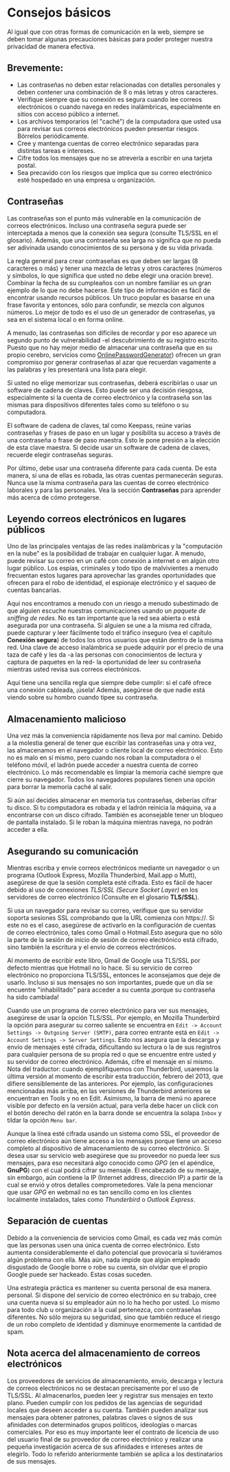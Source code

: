 Consejos básicos
================

Al igual que con otras formas de comunicación en la web, siempre se deben tomar algunas precauciones básicas para poder proteger nuestra privacidad de manera efectiva.

Brevemente:
-----------

 * Las contraseñas no deben estar relacionadas con detalles personales y deben contener una combinación de 8 o más letras y otros caracteres.
 * Verifique siempre que su conexión es segura cuando lee correos electrónicos o cuando navega en redes inalámbricas, especialmente en sitios con acceso público a internet.
 * Los archivos temporarios (el "caché") de la computadora que usted usa para revisar sus correos electrónicos pueden presentar riesgos. Bórrelos periódicamente.
 * Cree y mantenga cuentas de correo electrónico separadas para distintas tareas e intereses.
 * Cifre todos los mensajes que no se atrevería a escribir en una tarjeta postal.
 * Sea precavido con los riesgos que implica que su correo electrónico esté hospedado en una empresa u organización.

Contraseñas
-----------

Las contraseñas son el punto más vulnerable en la comunicación de correos electrónicos. Incluso una contraseña segura puede ser interceptada a menos que la conexión sea segura (consulte TLS/SSL en el glosario). Además, que una contraseña sea larga no significa que no pueda ser adivinada usando conocimientos de su persona y de su vida privada.

La regla general para crear contraseñas es que deben ser largas (8 caracteres o más) y tener una mezcla de letras y otros caracteres (números y símbolos, lo que significa que usted no debe elegir una oración breve). Combinar la fecha de su cumpleaños con un nombre familiar es un gran ejemplo de lo que no debe hacerse. Este tipo de información es fácil de encontrar usando recursos públicos. Un truco popular es basarse en una frase favorita y entonces, sólo para confundir, se mezcla con algunos números. Lo mejor de todo es el uso de un generador de contraseñas, ya sea en el sistema local o en forma online.

A menudo, las contraseñas son difíciles de recordar y por eso aparece un segundo punto de vulnerabilidad  -el descubrimiento de su registro escrito. Puesto que no hay mejor medio de almacenar una contraseña que en su propio cerebro, servicios como [OnlinePasswordGenerator](http://www.onlinepasswordgenerator.com/)) ofrecen un gran compromiso por generar contraseñas al azar que recuerdan vagamente a las palabras y les presentará una lista para elegir.

Si usted no elige memorizar sus contraseñas, deberá escribirlas o usar un software de cadena de claves. Esto puede ser una decisión riesgosa, especialmente si la cuenta de correo electrónico y la contraseña son las mismas para dispositivos diferentes tales como su teléfono o su computadora.

El software de cadena de claves, tal como Keepass, reúne varias contraseñas y frases de paso en un lugar y posibilita su acceso a través de una contraseña o frase de paso maestra. Esto le pone presión a la elección de esta clave maestra. Si decide usar un software de cadena de claves, recuerde elegir contraseñas seguras.

Por último, debe usar una contraseña diferente para cada cuenta. De esta manera, si una de ellas es robada, las otras cuentas permanecerán seguras. Nunca use la misma contraseña para las cuentas de correo electrónico laborales y para las personales. Vea la sección **Contraseñas** para aprender más acerca de cómo protegerse.

Leyendo correos electrónicos en lugares públicos
------------------------------------------------

Uno de las principales ventajas de las redes inalámbricas y la "computación en la nube" es la posibilidad de trabajar en cualquier lugar. A menudo, puede revisar su correo en un café con conexión a internet o en algún otro lugar público. Los espías, criminales y todo tipo de malvivientes a menudo frecuentan estos lugares para aprovechar las grandes oportunidades que ofrecen para el robo de identidad, el espionaje electrónico y el saqueo de cuentas bancarias. 

Aquí nos encontramos a menudo con un riesgo a menudo subestimado de que alguien escuche nuestras comunicaciones usando un *paquete de sniffing de redes*. No es tan importante que la red sea abierta o está asegurada por una contraseña. Si alguien se une a la misma red cifrada, puede capturar y leer fácilmente todo el tráfico inseguro (vea el capítulo **Conexión segura**) de todos los otros usuarios que están dentro de la misma red. Una clave de acceso inalámbrica se puede adquirir por el precio de una taza de café y les da -a las personas con conocimientos de lectura y captura de paquetes en la red- la oportunidad de leer su contraseña mientras usted revisa sus correos electrónicos.

Aquí tiene una sencilla regla que siempre debe cumplir: si el café ofrece una conexión cableada, ¡úsela! Además, asegúrese de que nadie está viendo sobre su hombro cuando tipee su contraseña.

Almacenamiento malicioso
------------------------

Una vez más la conveniencia rápidamente nos lleva por mal camino. Debido a la molestia general de tener que escribir las contraseñas una y otra vez, las almacenamos en el navegador o cliente local de correo electrónico. Esto no es malo en sí mismo, pero cuando nos roban la computadora o el teléfono móvil, el ladrón puede acceder a nuestra cuenta de correo electrónico. Lo más recomendable es limpiar la memoria caché siempre que cierre su navegador. Todos los navegadores populares tienen una opción para borrar la memoria caché al salir.

Si aún así decides almacenar en memoria tus contraseñas, deberías cifrar tu disco. Si tu computadora es robada y el ladrón reinicia la máquina, va a encontrarse con un disco cifrado. También es aconsejable tener un bloqueo de pantalla instalado. Si le roban la máquina mientras navega, no podrán acceder a ella.

Asegurando su comunicación
--------------------------

Mientras escriba y envíe correos electrónicos mediante un navegador o un programa (Outlook Express, Mozilla Thunderbird, Mail.app o Mutt), asegúrese de que la sesión completa esté cifrada. Esto es fácil de hacer debido al uso de conexiones *TLS/SSL (Secure Socket Layer)* en los servidores de correo electrónico (Consulte en el glosario **TLS/SSL**).

Si usa un navegador para revisar su correo, verifique que su servidor soporta sesiones SSL comprobando que la URL comienza con https://. Si este no es el caso, asegúrese de activarlo en la configuración de cuentas de correo electrónico, tales como Gmail o Hotmail.Esto asegura que no sólo la parte de la sesión de inicio de sesión de correo electrónico está cifrado, sino también la escritura y el envío de correos electrónicos.

Al momento de escribir este libro, Gmail de Google usa TLS/SSL por defecto mientras que Hotmail no lo hace. Si su servicio de correo electrónico no proporciona TLS/SSL, entonces le aconsejamos que deje de usarlo. Incluso si sus mensajes no son importantes, puede que un día se encuentre "inhabilitado" para acceder a su cuenta ¡porque su contraseña ha sido cambiada!

Cuando use un programa de correo electrónico para ver sus mensajes, asegúrese de usar la opción TLS/SSL. Por ejemplo, en Mozilla Thunderbird la opción para asegurar su correo saliente se encuentra en `Edit -> Account Settings -> Outgoing Server (SMTP)`, para correo entrante está en `Edit -> Account Settings -> Server Settings`. Esto nos asegura que la descarga y envío de mensajes esté cifrada, dificultando su lectura o la de sus registros para cualquier persona de su propia red o que se encuentre entre usted y su servidor de correo electrónico. Además, cifre el mensaje en sí mismo.
Nota del traductor: cuando ejemplifiquemos con Thunderbird, usaremos la última versión al momento de escribir esta traducción, febrero del 2013, que difiere sensiblemente de las anteriores. Por ejemplo, las configuraciones mencionadas más arriba, en las versiones de Thunderbird anteriores se encuentran en Tools y no en Edit. Asimismo, la barra de menú no aparece visible por defecto en la versión actual, para verla debe hacer un click con el botón derecho del ratón en la barra donde se encuentra la solapa `Inbox` y tildar la opción `Menu bar`.

Aunque la línea esté cifrada usando un sistema como SSL, el proveedor de correo electrónico aún tiene acceso a los mensajes porque tiene un  acceso completo al dispositivo de almacenamiento de su correo electrónico. Si desea usar su servicio web asegúrese que su proveedor no pueda leer sus mensajes, para eso necesitará algo conocido como *GPG* (en el apéndice, **GnuPG**) con el cual podrá cifrar su mensaje. El encabezado de su mensaje, sin embargo, aún contiene la IP (Internet address, dirección IP) a partir de la cual se envió y otros detalles comprometedores. Vale la pena mencionar que usar *GPG* en webmail no es tan sencillo como en los clientes localmente instalados, tales como *Thunderbird* o *Outlook Express*.

Separación de cuentas
---------------------

Debido a la conveniencia de servicios como Gmail, es cada vez más común que las personas usen una única cuenta de correo electrónico. Esto aumenta considerablemente el daño potencial que provocaría si tuviéramos algún problema con ella. Más aún, nada impide que algún empleado disgustado de Google borre o robe su cuenta, sin olvidar que el propio Google puede ser hackeado. Estas cosas suceden.

Una estrategia práctica es mantener su cuenta personal de esa manera. personal. Si dispone del servicio de correo electrónico en su trabajo, cree una cuenta nueva si su empleador aún no lo ha hecho por usted. Lo mismo para todo club u organización a la cual pertenezca, con contraseñas diferentes. No sólo mejora su seguridad, sino que también reduce el riesgo de un robo completo de identidad y disminuye enormemente la cantidad de spam.

Nota acerca del almacenamiento de correos electrónicos
------------------------------------------------------

Los proveedores de servicios de almacenamiento, envío, descarga y lectura de correos electrónicos no se destacan precisamente por el uso de TLS/SSL. Al almacenarlos, pueden leer y registrar sus mensajes en texto plano. Pueden cumplir con los pedidos de las agencias de seguridad locales que deseen acceder a su cuenta. También pueden analizar sus mensajes para obtener patrones, palabras claves o signos de sus afinidades con determinados grupos políticos, ideologías o marcas comerciales. Por eso es muy importante leer el contrato de licencia de uso del usuario final de su proveedor de correo electrónico y realizar una pequeña investigación acerca de sus afinidades e intereses antes de elegirlo. Todo lo referido anteriormente también se aplica a los destinatarios de sus mensajes.




